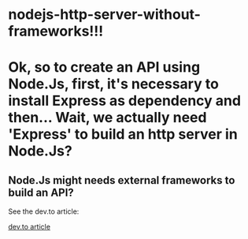 # nodejs-http-server-without-frameworks!!!


# Ok, so to create an API using Node.Js, first, it's necessary to install Express as dependency and then... Wait, we actually need 'Express' to build an http server in Node.Js?

## Node.Js might needs external frameworks to build an API?

See the dev.to article:

[dev.to article](https://dev.to/gftz)
